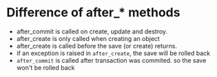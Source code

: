 # Difference of after_* methods
- after_commit is called on create, update and destroy.
- after_create is only called when creating an object
- after_create is called before the save (or create) returns.
- if an exception is raised in `after_create`, the save will be rolled back
- `after_commit` is called after transaction was commited. so the save won't be rolled back